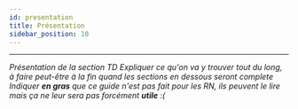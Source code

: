 ```yaml
---
id: presentation
title: Présentation
sidebar_position: 10
---
```


---

_Présentation de la section TD_
_Expliquer ce qu'on va y trouver tout du long, à faire peut-être à la fin quand les sections en dessous seront complete_
_Indiquer **en gras** que ce guide n'est pas fait pour les RN, ils peuvent le lire mais ça ne leur sera pas forcément **utile** :(_
